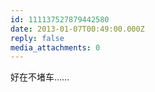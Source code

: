 ```yaml
---
id: 111137527879442580
date: 2013-01-07T00:49:00.000Z
reply: false
media_attachments: 0
---
```


好在不堵车…… ​​​​

